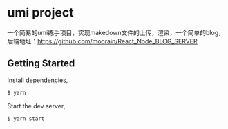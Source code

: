 # umi project
一个简易的umi练手项目，实现makedown文件的上传，渲染，一个简单的blog，后端地址：https://github.com/moorain/React_Node_BLOG_SERVER
## Getting Started

Install dependencies,

```bash
$ yarn
```

Start the dev server,

```bash
$ yarn start
```
